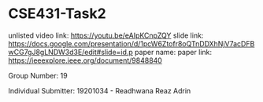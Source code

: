 # CSE431-Task2
unlisted video link: https://youtu.be/eAIpKCnpZQY
slide link: https://docs.google.com/presentation/d/1pcW6Ztofr8oQTnDDXhNjV7acDFBwCG7gJ8gLNDW3d3E/edit#slide=id.p
paper name: 
paper link: https://ieeexplore.ieee.org/document/9848840

Group Number: 19

Individual Submitter: 19201034 - Readhwana Reaz Adrin
